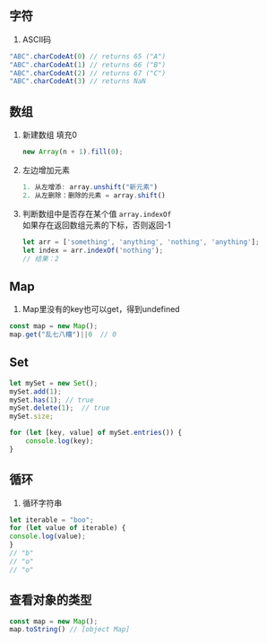 ## 字符
1. ASCII码
```javascript
"ABC".charCodeAt(0) // returns 65 ("A")
"ABC".charCodeAt(1) // returns 66 ("B")
"ABC".charCodeAt(2) // returns 67 ("C")
"ABC".charCodeAt(3) // returns NaN
```

## 数组
1. 新建数组 填充0
    ```javascript
    new Array(n + 1).fill(0);
    ```
2. 左边增加元素
   ```javascript
   1. 从左增添: array.unshift("新元素")
   2. 从左删除：删除的元素 = array.shift()
   ```
   
3. 判断数组中是否存在某个值 `array.indexOf`  
   如果存在返回数组元素的下标，否则返回-1
   ```javascript
   let arr = ['something', 'anything', 'nothing', 'anything'];
   let index = arr.indexOf('nothing');
   // 结果：2
   ```

## Map
1. Map里没有的key也可以get，得到undefined
```javascript
const map = new Map();
map.get("乱七八糟")||0  // 0
```

## Set
```javascript
let mySet = new Set();
mySet.add(1);
mySet.has(1); // true
mySet.delete(1);  // true
mySet.size;

for (let [key, value] of mySet.entries()) {
    console.log(key);
}
```

## 循环
1. 循环字符串
```javascript
let iterable = "boo";  
for (let value of iterable) {  
console.log(value);  
}
// "b"
// "o"
// "o"
```

## 查看对象的类型
```javascript
const map = new Map();
map.toString() // [object Map]
```